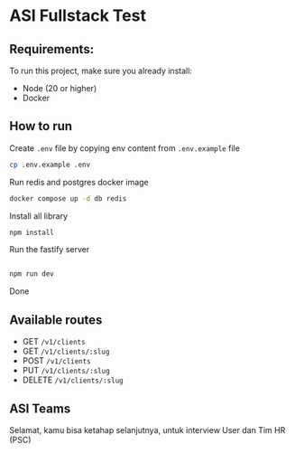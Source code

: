 # ASI Fullstack Test

## Requirements:

To run this project, make sure you already install:

- Node (20 or higher)
- Docker

## How to run

Create `.env` file by copying env content from `.env.example` file

```bash
cp .env.example .env
```

Run redis and postgres docker image

```bash
docker compose up -d db redis
```

Install all library

```bash
npm install
```

Run the fastify server

```bash

npm run dev
```

Done

## Available routes

- GET `/v1/clients`
- GET `/v1/clients/:slug`
- POST `/v1/clients`
- PUT `/v1/clients/:slug`
- DELETE `/v1/clients/:slug`

## ASI Teams
Selamat, kamu bisa ketahap selanjutnya, untuk interview User dan Tim HR (PSC)
